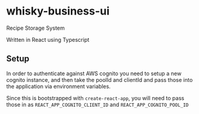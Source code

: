 # whisky-business-ui

Recipe Storage System

Written in React using Typescript

## Setup

In order to authenticate against AWS cognito you need to setup a new cognito instance, and then take the poolId and clientId and pass those into the application via environment variables.

Since this is bootstrapped with `create-react-app`, you will need to pass those in as `REACT_APP_COGNITO_CLIENT_ID` and `REACT_APP_COGNITO_POOL_ID`
